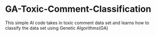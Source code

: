 # GA-Toxic-Comment-Classification
This simple AI code takes in toxic comment data set and learns how to classify the data set using Genetic Algorithms(GA)
